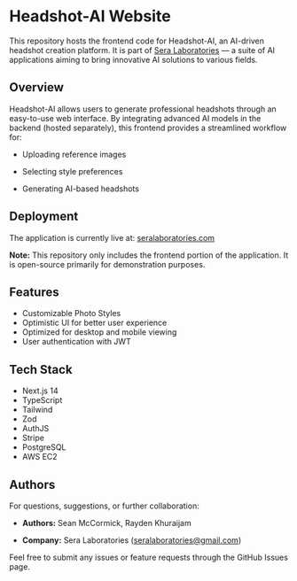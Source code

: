 
# Headshot-AI Website

This repository hosts the frontend code for Headshot-AI, an AI-driven headshot creation platform. It is part of [Sera Laboratories](seralaboratories.com) — a suite of AI applications aiming to bring innovative AI solutions to various fields.

## Overview

Headshot-AI allows users to generate professional headshots through an easy-to-use web interface. By integrating advanced AI models in the backend (hosted separately), this frontend provides a streamlined workflow for:

- Uploading reference images

- Selecting style preferences

- Generating AI-based headshots

## Deployment

The application is currently live at:
[seralaboratories.com](seralaboratories.com)

**Note:** This repository only includes the frontend portion of the application. It is open-source primarily for demonstration purposes.
## Features

- Customizable Photo Styles
- Optimistic UI for better user experience
- Optimized for desktop and mobile viewing
- User authentication with JWT

## Tech Stack

- Next.js 14
- TypeScript
- Tailwind
- Zod
- AuthJS
- Stripe
- PostgreSQL
- AWS EC2

## Authors

For questions, suggestions, or further collaboration:

- **Authors:** Sean McCormick, Rayden Khuraijam

- **Company:** Sera Laboratories (seralaboratories@gmail.com)

Feel free to submit any issues or feature requests through the GitHub Issues page.
